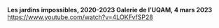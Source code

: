 **Les jardins impossibles, 2020-2023 Galerie de l’UQAM, 4 mars 2023**
https://www.youtube.com/watch?v=4LOKFvfSP28
